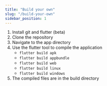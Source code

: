 ```yaml
---
title: "Build your own"
slug: "/build-your-own"
sidebar_position: 1
---
```


1. Install git and flutter (beta)
2. Clone the repository
3. Navigate to the app directory
4. Use the flutter tool to compile the application
   * `flutter build apk`
   * `flutter build appbundle`
   * `flutter build web`
   * `flutter build linux`
   * `flutter build windows`
5. The compiled files are in the build directory
